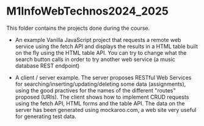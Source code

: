 # M1InfoWebTechnos2024_2025
This folder contains the projects done during the course.
- An example Vanilla JavaScript project that requests a remote web service using the fetch API and displays the results in a HTML table built on the fly using the HTML table API. You can try to change what the search button calls in order to try another web service (a music database REST endpoint)

- A client / server example. The server proposes RESTful Web Services for searching/inserting/updating/deleting some data (assignments), using the good practives for the names of the different "routes" proposed (URIs). The client shows how to implement CRUD requests using the fetch API, HTML forms and the table API. The data on the server has been generated using mockaroo.com, a web site very useful for generating test data.
